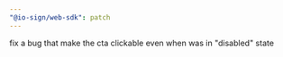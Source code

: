```yaml
---
"@io-sign/web-sdk": patch
---
```


fix a bug that make the cta clickable even when was in "disabled" state
